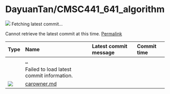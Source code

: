 # DayuanTan/CMSC441\_641\_algorithm

![](https://github.githubassets.com/images/spinners/octocat-spinner-32-EAF2F5.gif) Fetching latest commit…

 Cannot retrieve the latest commit at this time. [Permalink](https://github.com/DayuanTan/CMSC441_641_algorithm/tree/5f6d2ecd9f6932c86157a96b3574222e78998a69/DP_carowner)

| Type | Name | Latest commit message | Commit time |
| :--- | :--- | :--- | :--- |
|  | [..]() |  |  |
|  | Failed to load latest commit information. |  |  |
| ![](https://github.githubassets.com/images/spinners/octocat-spinner-32.gif) |  [carowner.md](https://github.com/DayuanTan/CMSC441_641_algorithm/blob/master/DP_carowner/carowner.md) |  |  |

